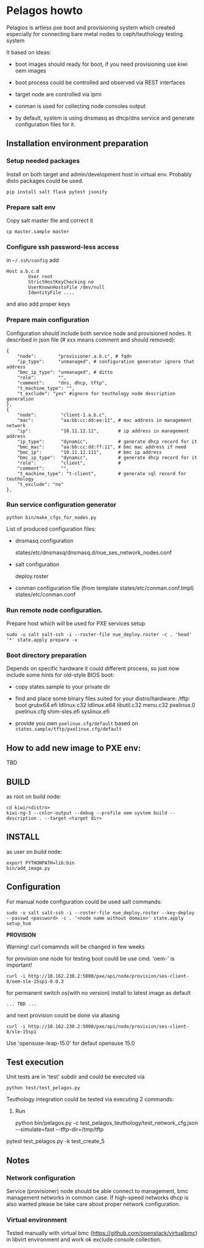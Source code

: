# Pelagos howto

Pelagios is artless pxe boot and provisioning system which created especially
for connecting bare metal nodes to ceph/teuthology testing system

It based on ideas:
  
* boot images should ready for boot, if you need provisioning use kiwi oem images

* boot process could be controlled and observed via REST interfaces

* target node are controlled via ipmi

* conman is used for collecting node consoles output

* by default, system is using dnsmasq as dhcp/dns service and generate configuration files for it.

## Installation environment preparation

### Setup needed packages

Install on both target and admin/development host in virtual env.
Probably disto packages could be used.

    pip install salt flask pytest jsonify

### Prepare salt env

Copy salt master file and correct it

    cp master.sample master

### Configure ssh password-less access

in `~/.ssh/config` add

    Host a.b.c.d
            User root
            StrictHostKeyChecking no
            UserKnownHostsFile /dev/null
            IdentityFile ....

and also add proper keys

### Prepare main configuration

Configuration should include both service node and provisioned nodes.
It described in json file (# xxx means comment and should removed):

    {
        "node":        "provisioner.a.b.c", # fqdn
        "ip_type":     "unmanaged", # configuration generator ignore that address
        "bmc_ip_type": "unmanaged", # ditto
        "role":        "", 
        "comment":     "dns, dhcp, tftp", 
        "t_machine_type": "",
        "t_exclude": "yes" #ignore for teuthology node description generation
    },
    {
        "node":         "client-1.a.b.c",
        "mac":          "aa:bb:cc:dd:ee:11", # mac address in management network
        "ip":           "10.11.12.11",       # ip address in management address
        "ip_type":      "dynamic",           # generate dhcp record for it
        "bmc_mac":      "aa:bb:cc:dd:ff:11", # bmc mac address if need
        "bmc_ip":       "10.11.12.111",      # bmc ip address
        "bmc_ip_type":  "dynamic",           # generate dhcp record for it
        "role":         "client",            # 
        "comment":      "",
        "t_machine_type": "t-client",        # generate sql record for teuthology 
        "t_exclude": "no"
    },

### Run service configuration generator

    python bin/make_cfgs_for_nodes.py

List of produced configuration files:

* dnsmasq configuration

    states/etc/dnsmasq/dnsmasq.d/nue_ses_network_nodes.conf

* salt configuration

    deploy.roster

* conman configuration file  (from template  states/etc/conman.conf.tmpl)
    states/etc/conman.conf

### Run remote node configuration.

Prepare host which will be used for PXE services setup

    sudo -u salt salt-ssh -i --roster-file nue_deploy.roster -c . 'head' '*' state.apply prepare -v  

### Boot directory preparation

Depends on specific hardware it could different process, so just now include some hints for
old-style BIOS boot:

* copy states.sample to your private dir

* find and place some binary files suited for your distro/hardware:
    <states>/tftp:
        boot
        grubx64.efi
        ldlinux.c32
        ldlinux.e64
        libutil.c32
        menu.c32
        pxelinux.0
        pxelinux.cfg
        shim-sles.efi
        syslinux.efi

* provide you own `pxelinux.cfg/default` based on `states.sample/tftp/pxelinux.cfg/default`

## How to add new image to PXE env:

TBD

## BUILD

as root on build node:

    cd kiwi/<distro>
    kiwi-ng-3 --color-output --debug --profile oem system build --description . --target <target dir>

## INSTALL

as user on build node:

    export PYTHONPATH=lib:bin
    bin/add_image.py

## Configuration

For manual node configuration could be used salt commands:

    sudo -u salt salt-ssh -i --roster-file nue_deploy.roster --key-deploy --passwd <password> -c . '<node name without domain>' state.apply setup_hsm

**PROVISION**   

Warning! curl comamnds will be changed in few weeks

for provision one node for testing boot could be use cmd. 'oem-' is important!

    curl -i http://10.162.230.2:5000/pxe/api/node/provision/ses-client-8/oem-sle-15sp1-0.0.3

for permanent switch os(with no version) install to latest image as default

    ... TBD ...

 and next provision could be done via aliasing

    curl -i http://10.162.230.2:5000/pxe/api/node/provision/ses-client-8/sle-15sp1

 Use    'opensuse-leap-15.0' for defaut opensuse 15.0

## Test execution

Unit tests are in 'test'  subdir and could be executed via

    python test/test_pelagos.py 

Teuthology integration could be tested via  executing 2 commands:

1. Run 

    python bin/pelagos.py -c test_pelagos_teuthology/test_network_cfg.json --simulate=fast  --tftp-dir=/tmp/tftp 

pytest test_pelagos.py -k test_create_5


## Notes

### Network  configuration

Service (provisioner) node should be able connect to management, bmc management networks in common case. If high-speed networks dhcp is also wanted please be take care about proper network configuration.

### Virtual environment

Tested manually with virtual bmc (https://github.com/openstack/virtualbmc) in libvirt environment and work ok  exclude console collection.
